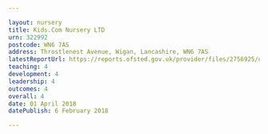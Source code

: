 ```yaml
---

layout: nursery
title: Kids.Com Nursery LTD
urn: 322992
postcode: WN6 7AS
address: Throstlenest Avenue, Wigan, Lancashire, WN6 7AS
latestReportUrl: https://reports.ofsted.gov.uk/provider/files/2756925/urn/322992.pdf
teaching: 4
development: 4
leadership: 4
outcomes: 4
overall: 4
date: 01 April 2018 
datePublish: 6 February 2018

---
```

